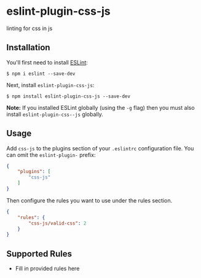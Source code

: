 # eslint-plugin-css-js

linting for css in js

## Installation

You'll first need to install [ESLint](http://eslint.org):

```
$ npm i eslint --save-dev
```

Next, install `eslint-plugin-css-js`:

```
$ npm install eslint-plugin-css-js --save-dev
```

**Note:** If you installed ESLint globally (using the `-g` flag) then you must also install `eslint-plugin-css--js` globally.

## Usage

Add `css-js` to the plugins section of your `.eslintrc` configuration file. You can omit the `eslint-plugin-` prefix:

```json
{
    "plugins": [
        "css-js"
    ]
}
```


Then configure the rules you want to use under the rules section.

```json
{
    "rules": {
        "css-js/valid-css": 2
    }
}
```

## Supported Rules

* Fill in provided rules here






